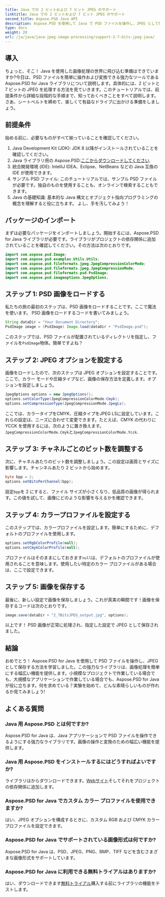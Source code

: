 ```yaml
---
title: Java での 2 ビットおよび 7 ビット JPEG のサポート
linktitle: Java での 2 ビットおよび 7 ビット JPEG のサポート
second_title: Aspose.PSD Java API
description: Aspose.PSD を使用して Java で PSD ファイルを操作し、JPEG として保存する方法を学びます。コード例を含むステップバイステップのガイド。初心者にもプロにも最適です。
type: docs
weight: 20
url: /ja/java/java-jpeg-image-processing/support-2-7-bits-jpeg-java/
---
```

## 導入
ちょっと、そこ！ Java を使用した画像処理の世界に飛び込む準備はできていますか?今日は、PSD ファイルを簡単に操作および変換できる強力なツールである Aspose.PSD for Java ライブラリについて説明します。具体的には、2 ビットと 7 ビットの JPEG を処理する方法を見ていきます。このチュートリアルでは、前提条件から詳細な段階的な手順まで、知っておくべきことをすべて説明します。さあ、シートベルトを締めて、楽しくて有益なドライブに出かける準備をしましょう。
## 前提条件
始める前に、必要なものがすべて揃っていることを確認してください。
1. Java Development Kit (JDK): JDK 8 以降がインストールされていることを確認してください。
2.  Java ライブラリ用の Aspose.PSD:[ここからダウンロードしてください](https://releases.aspose.com/psd/java/).
3. 統合開発環境 (IDE): IntelliJ IDEA、Eclipse、NetBeans などの Java 互換の IDE が使用できます。
4. サンプル PSD ファイル: このチュートリアルでは、サンプル PSD ファイルが必要です。独自のものを使用することも、オンラインで検索することもできます。
5. Java の基礎知識: 基本的な Java 構文とオブジェクト指向プログラミングの概念を理解すると役に立ちます。
よし、手を汚してみよう！
## パッケージのインポート
まずは必要なパッケージをインポートしましょう。開始するには、Aspose.PSD for Java ライブラリが必要です。ライブラリがプロジェクトの依存関係に追加されていることを確認してください。その方法は次のとおりです。
```java
import com.aspose.psd.Image;
import com.aspose.psd.examples.Utils.Utils;
import com.aspose.psd.fileformats.jpeg.JpegCompressionColorMode;
import com.aspose.psd.fileformats.jpeg.JpegCompressionMode;
import com.aspose.psd.fileformats.psd.PsdImage;
import com.aspose.psd.imageoptions.JpegOptions;
```
## ステップ 1: PSD 画像をロードする
私たちの旅の最初のステップは、PSD 画像をロードすることです。ここで魔法を使います。 PSD 画像をロードするコードを書いてみましょう。
```java
String dataDir = "Your Document Directory";
PsdImage image = (PsdImage) Image.load(dataDir + "PsdImage.psd");
```
このステップでは、PSD ファイルが配置されているディレクトリを指定し、ファイルを`PsdImage`物体。簡単ですよね？
## ステップ 2: JPEG オプションを設定する
画像をロードしたので、次のステップは JPEG オプションを設定することです。ここで、カラー モードや圧縮タイプなど、画像の保存方法を定義します。オプションを設定しましょう。
```java
JpegOptions options = new JpegOptions();
options.setColorType(JpegCompressionColorMode.Cmyk);
options.setCompressionType(JpegCompressionMode.JpegLs);
```
ここでは、カラータイプをCMYK、圧縮タイプをJPEG LSに設定しています。これらの設定は、ニーズに合わせて変更できます。たとえば、CMYK の代わりに YCCK を使用するには、次のように置き換えます。`JpegCompressionColorMode.Cmyk`と`JpegCompressionColorMode.Ycck`.
## ステップ 3: チャネルごとのビット数を調整する
次に、チャネルあたりのビット数を調整しましょう。この設定は画質とサイズに影響します。チャンネルあたり 2 ビットから始めます。
```java
byte bpp = 2;
options.setBitsPerChannel(bpp);
```
設定`bpp`を 2 にすると、ファイル サイズが小さくなり、低品質の画像が得られます。この値を試して、画像にどのような影響を与えるかを確認できます。
## ステップ 4: カラープロファイルを設定する
このステップでは、カラープロファイルを設定します。簡単にするために、デフォルトのプロファイルを使用します。
```java
options.setRgbColorProfile(null);
options.setCmykColorProfile(null);
```
プロファイルはそのままにしておきます`null`は、デフォルトのプロファイルが使用されることを意味します。使用したい特定のカラー プロファイルがある場合は、ここで設定できます。
## ステップ 5: 画像を保存する
最後に、新しい設定で画像を保存しましょう。これが真実の瞬間です！画像を保存するコードは次のとおりです。
```java
image.save(dataDir + "2_7BitsJPEG_output.jpg", options);
```
以上です！ PSD 画像が正常に処理され、指定した設定で JPEG として保存されました。
## 結論
おめでとう！ Aspose.PSD for Java を使用して PSD ファイルを操作し、JPEG として保存する方法を学習しました。この強力なライブラリは、画像処理を簡単にする幅広い機能を提供します。小規模なプロジェクトで作業している場合でも、大規模なアプリケーションで作業している場合でも、Aspose.PSD for Java が役に立ちます。何を求めている？実験を始めて、どんな素晴らしいものが作れるか見てみましょう!
## よくある質問
### Java 用 Aspose.PSD とは何ですか?
Aspose.PSD for Java は、Java アプリケーションで PSD ファイルを操作できるようにする強力なライブラリです。画像の操作と変換のための幅広い機能を提供します。
### Java 用 Aspose.PSD をインストールするにはどうすればよいですか?
ライブラリはからダウンロードできます。[Webサイト](https://releases.aspose.com/psd/java/)そしてそれをプロジェクトの依存関係に追加します。
### Aspose.PSD for Java でカスタム カラー プロファイルを使用できますか?
はい、JPEG オプションを構成するときに、カスタム RGB および CMYK カラー プロファイルを設定できます。
### Aspose.PSD for Java でサポートされている画像形式は何ですか?
Aspose.PSD for Java は、PSD、JPEG、PNG、BMP、TIFF などを含むさまざまな画像形式をサポートしています。
### Aspose.PSD for Java に利用できる無料トライアルはありますか?
はい、ダウンロードできます[無料トライアル](https://releases.aspose.com/)購入する前にライブラリの機能をテストします。